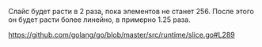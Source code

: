 Слайс будет расти в 2 раза, пока элементов не станет 256. После этого он будет расти более линейно, в примерно 1.25 раза.

https://github.com/golang/go/blob/master/src/runtime/slice.go#L289